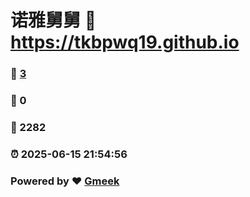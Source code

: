 # 诺雅舅舅 :link: https://tkbpwq19.github.io 
### :page_facing_up: [3](https://tkbpwq19.github.io/tag.html) 
### :speech_balloon: 0 
### :hibiscus: 2282 
### :alarm_clock: 2025-06-15 21:54:56 
### Powered by :heart: [Gmeek](https://github.com/Meekdai/Gmeek)
